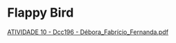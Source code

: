 # Flappy Bird

[ATIVIDADE 10 - Dcc196 - Débora_Fabrício_Fernanda.pdf](https://github.com/Fernandagsilva/flappyBird/files/9374337/ATIVIDADE.10.-.Dcc196.-.Debora_Fabricio_Fernanda.pdf)
